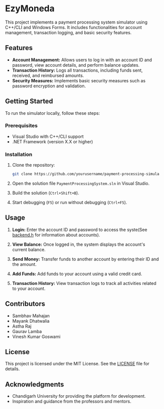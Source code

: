 # EzyMoneda

This project implements a payment processing system simulator using C++/CLI and Windows Forms. It includes functionalities for account management, transaction logging, and basic security features.

## Features

- **Account Management:** Allows users to log in with an account ID and password, view account details, and perform balance updates.
- **Transaction History:** Logs all transactions, including funds sent, received, and reimbursed amounts.
- **Security Measures:** Implements basic security measures such as password encryption and validation.

## Getting Started

To run the simulator locally, follow these steps:

### Prerequisites

- Visual Studio with C++/CLI support
- .NET Framework (version X.X or higher)

### Installation

1. Clone the repository:

   ```bash
   git clone https://github.com/yourusername/payment-processing-simulator.git
   ```

2. Open the solution file `PaymentProcessingSystem.sln` in Visual Studio.

3. Build the solution (`Ctrl+Shift+B`).

4. Start debugging (`F5`) or run without debugging (`Ctrl+F5`).

## Usage

1. **Login:** Enter the account ID and password to access the syste(See [backend.h](ezyMoneda/backend.h) for information about accounts).

2. **View Balance:** Once logged in, the system displays the account's current balance.

3. **Send Money:** Transfer funds to another account by entering their ID and the amount.

4. **Add Funds:** Add funds to your account using a valid credit card.

5. **Transaction History:** View transaction logs to track all activities related to your account.

## Contributors

- Sambhav Mahajan
- Mayank Dhatwalia
- Astha Raj
- Gaurav Lamba
- Vinesh Kumar Goswami

## License

This project is licensed under the MIT License. See the [LICENSE](LICENSE) file for details.

## Acknowledgments

- Chandigarh University for providing the platform for development.
- Inspiration and guidance from the professors and mentors.
